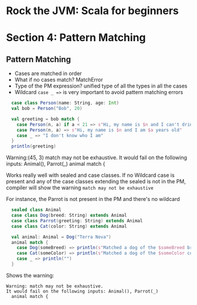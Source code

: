 # Rock the JVM: Scala for beginners

# Section 4: Pattern Matching

## Pattern Matching

* Cases are matched in order
* What if no cases match? MatchError
* Type of the PM expression? unified type of all the types in all the cases
* Wildcard ```case _ =>``` is very important to avoid pattern matching errors
```scala
  case class Person(name: String, age: Int)
  val bob = Person("Bob", 20)

  val greeting = bob match {
    case Person(n, a) if a < 21 => s"Hi, my name is $n and I can't drink in the US"
    case Person(n, a) => s"Hi, my name is $n and I am $a years old"
    case _ => "I don't know who I am"
  }
  println(greeting)
```
Warning:(45, 3) match may not be exhaustive.
It would fail on the following inputs: Animal(), Parrot(_)
  animal match {

Works really well with sealed and case classes. If no Wildcard case is present and any of the case classes extending the
sealed is not in the PM, compiler will show the warning ```match may not be exhaustive```

For instance, the Parrot is not present in the PM and there's no wildcard
```scala
  sealed class Animal
  case class Dog(breed: String) extends Animal
  case class Parrot(greeting: String) extends Animal
  case class Cat(color: String) extends Animal

  val animal: Animal = Dog("Terra Nova")
  animal match {
    case Dog(someBreed) => println(s"Matched a dog of the $someBreed breed")
    case Cat(someColor) => println(s"Matched a dog of the $someColor color")
    case _ => println("")
  }
```

Shows the warning:
```
Warning: match may not be exhaustive.
It would fail on the following inputs: Animal(), Parrot(_)
  animal match {
```